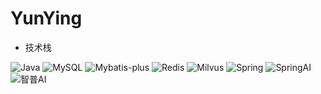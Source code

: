 # YunYing

- 技术栈

![Java](https://img.shields.io/badge/Java-17-blue) ![MySQL](https://img.shields.io/badge/MySQL-%2300f.svg?logo=mysql&logoColor=white) ![Mybatis-plus](https://img.shields.io/badge/MyBatis--Plus-green) ![Redis](https://img.shields.io/badge/Redis-%23DC382D.svg?logo=redis&logoColor=white) ![Milvus](https://img.shields.io/badge/Milvus-%231DBEFF.svg?logo=data:image/png;base64,YOUR_BASE64_ENCODED_LOGO_HERE) ![Spring](https://img.shields.io/badge/Spring-%236DB33F.svg?logo=spring&logoColor=white) ![SpringAI](https://img.shields.io/badge/SpringAI-yellowgreen) ![智普AI](https://img.shields.io/badge/%E6%99%BA%E6%99%AEAI-lightblue)

